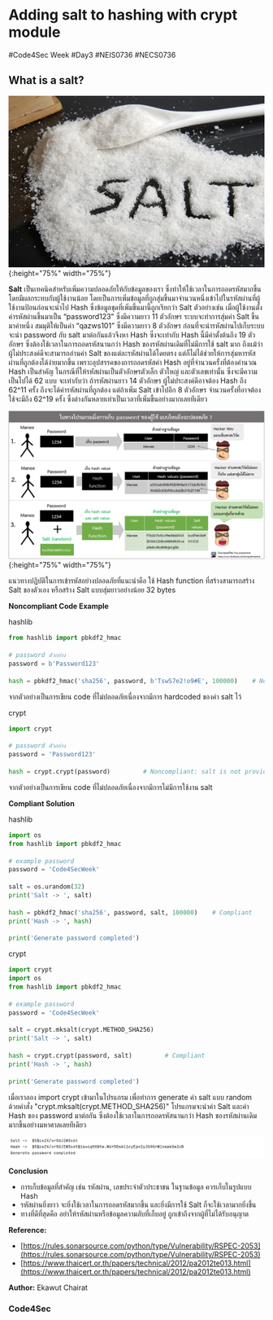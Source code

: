 #  Adding salt to hashing with crypt module

#Code4Sec Week #Day3 #NEIS0736 #NECS0736

## What is a salt?

![](img/salt_4.png){:height="75%" width="75%"}


**Salt** เป็นเทคนิคสำหรับเพิ่มความปลอดภัยให้กับข้อมูลของเรา ซึ่งทำให้ใช้เวลาในการถอดรหัสมากขึ้น โดยมีผลกระทบกับผู้ใช้งานน้อย โดยเป็นการเพิ่มข้อมูลที่ถูกสุ่มขึ้นมาจำนวนหนึ่งเข้าไปในรหัสผ่านที่ผู้ใช้งานป้อนก่อนจะนำไป Hash ซึ่งข้อมูลชุดที่เพิ่มขึ้นมานี้ถูกเรียกว่า Salt ตัวอย่างเช่น เมื่อผู้ใช้งานตั้งค่ารหัสผ่านขึ้นมาเป็น “password123” ซึ่งมีความยาว 11 ตัวอักษร ระบบจะทำการสุ่มค่า Salt ขึ้นมาค่าหนึ่ง สมมุติให้เป็นค่า “qazws101” ซึ่งมีความยาว 8 ตัวอักษร ก่อนที่จะนำรหัสผ่านไปเก็บระบบจะนำ password กับ salt มาต่อกันแล้วจึงหา Hash ซึ่งจะเท่ากับ Hash นี้มีค่าตั้งต้นถึง 19 ตัวอักษร ซึ่งต้องใช้เวลาในการถอดรหัสนานกว่า Hash ของรหัสผ่านเดิมที่ไม่มีการใช้ salt มาก ถึงแม้ว่าผู้ไม่ประสงค์ดีจะสามารถอ่านค่า Salt ของแต่ละรหัสผ่านได้โดยตรง แต่ก็ไม่ได้ช่วยให้การสุ่มหารหัสผ่านที่ถูกต้องได้ง่ายมากขึ้น เพราะอุปสรรคของการถอดรหัสค่า Hash อยู่ที่จำนวนครั้งที่ต้องคำนวณ Hash เป็นสำคัญ ในกรณีที่ให้รหัสผ่านเป็นตัวอักษรตัวเล็ก ตัวใหญ่ และตัวเลขเท่านั้น ซึ่งจะมีความเป็นไปได้ 62 แบบ จะเท่ากับว่า ถ้ารหัสผ่านยาว 14 ตัวอักษร ผู้ไม่ประสงค์ดีอาจต้อง Hash ถึง 62^11 ครั้ง ถึงจะได้ค่ารหัสผ่านที่ถูกต้อง แต่ถ้าเพิ่ม Salt เข้าไปอีก 8 ตัวอักษร จำนวนครั้งที่อาจต้องใช้จะมีถึง 62^19 ครั้ง ซึ่งต่างกันหลายเท่าเป็นเวลาที่เพิ่มขึ้นอย่างมากเลยทีเดียว

![](img/salt_1.png){:height="75%" width="75%"}

แนวทางปฏิบัติในการเข้ารหัสอย่างปลอดภัยที่แนะนำคือ ใช้ Hash function ที่สร้างสามารถสร้าง Salt ของตัวเอง หรือสร้าง Salt แบบสุ่มยาวอย่างน้อย 32 bytes

**Noncompliant Code Example**

hashlib

``` python
from hashlib import pbkdf2_hmac

# password ตัวอย่าง
password = b'Password123'

hash = pbkdf2_hmac('sha256', password, b'TswS7e2!o9#E', 100000)    # Noncompliant: salt is hardcoded
```
จากตัวอย่างเป็นการเขียน code ที่ไม่ปลอดภัยเนื่องจากมีการ hardcoded ของค่า salt ไว้

crypt
``` python
import crypt

# password ตัวอย่าง
password = 'Password123'

hash = crypt.crypt(password)         # Noncompliant: salt is not provided
```
จากตัวอย่างเป็นการเขียน code ที่ไม่ปลอดภัยเนื่องจากมีการไม่มีการใช้งาน salt

**Compliant Solution**

hashlib

``` python
import os
from hashlib import pbkdf2_hmac

# example password
password = 'Code4SecWeek'

salt = os.urandom(32)
print('Salt -> ', salt)

hash = pbkdf2_hmac('sha256', password, salt, 100000)    # Compliant
print('Hash -> ', hash)

print('Generate password completed')
```

crypt
``` python
import crypt
import os
from hashlib import pbkdf2_hmac

# example password
password = 'Code4SecWeek'

salt = crypt.mksalt(crypt.METHOD_SHA256)
print('Salt -> ', salt)

hash = crypt.crypt(password, salt)         # Compliant
print('Hash -> ', hash)

print('Generate password completed')
```

เมื่อเราลอง import crypt เข้ามาในโปรแกรม เพื่อทำการ generate ค่า salt แบบ random ด้วยคำสั่ง "crypt.mksalt(crypt.METHOD_SHA256)" โปรแกรมจะนำค่า Salt และค่า Hash ของ password มาต่อกัน ซึ่งต้องใช้เวลาในการถอดรหัสนานกว่า Hash ของรหัสผ่านเดิมมากขึ้นอย่างมหาศาลเลยทีเดียว

![](img/salt_5.png)

**Conclusion**
* การเก็บข้อมูลที่สำคัญ เช่น รหัสผ่าน, เลขประจำตัวประชาชน ในฐานข้อมูล ควรเก็บในรูปแบบ Hash
* รหัสผ่านยิ่งยาว จะยิ่งใช้เวลาในการถอดรหัสมากขึ้น และยิ่งมีการใช้ Salt ก็จะใช้เวลามากยิ่งขึ้น
* ทางที่ดีที่สุดคือ อย่าให้รหัสผ่านหรือข้อมูลความลับที่เก็บอยู่ ถูกเข้าถึงจากผู้ที่ไม่ได้รับอนุญาต

**Reference:**
* [https://rules.sonarsource.com/python/type/Vulnerability/RSPEC-2053](https://rules.sonarsource.com/python/type/Vulnerability/RSPEC-2053)
* [https://www.thaicert.or.th/papers/technical/2012/pa2012te013.html](https://www.thaicert.or.th/papers/technical/2012/pa2012te013.html)

**Author:** Ekawut Chairat

### Code4Sec
